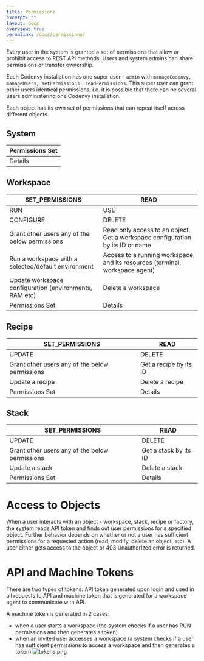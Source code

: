 ```yaml
---
title: Permissions
excerpt: ""
layout: docs
overview: true
permalink: /docs/permissions/
---
```

Every user in the system is granted a set of permissions that allow or prohibit access to REST API methods. Users and system admins can share permissions or transfer ownership.

Each Codenvy installation has one super user - `admin` with `manageCodenvy, manageUsers, setPermissions, readPermissions`. This super user can grant other users identical permissions, i.e. it is possible that there can be several users administering one Codenvy installation.

Each object has its own set of permissions that can repeat itself across different objects.

## System

| Permissions Set   
| --- 
| Details   

## Workspace

| SET_PERMISSIONS   | READ   
| --- | --- 
| RUN   | USE   
| CONFIGURE   | DELETE   
| Grant other users any of the below permissions   | Read only access to an object. Get a workspace configuration by its ID or name   
| Run a workspace with a selected/default environment   | Access to a running workspace and its resources (terminal, workspace agent)   
| Update workspace configuration (environments, RAM etc)   | Delete a workspace   
| Permissions Set   | Details   

## Recipe

| SET_PERMISSIONS   | READ   
| --- | --- 
| UPDATE   | DELETE   
| Grant other users any of the below permissions   | Get a recipe by its ID   
| Update a recipe   | Delete a recipe   
| Permissions Set   | Details   

## Stack

| SET_PERMISSIONS   | READ   
| --- | --- 
| UPDATE   | DELETE   
| Grant other users any of the below permissions   | Get a stack by its ID   
| Update a stack   | Delete a stack   
| Permissions Set   | Details   

# Access to Objects

When a user interacts with an object - workspace, stack, recipe or factory, the system reads API token and finds out user permissions for a specified object. Further behavior depends on whether or not a user has sufficient permissions for a requested action (read, modify, delete an object, etc).  A user either gets access to the object or 403 Unauthorized error is returned.

# API and Machine Tokens

There are two types of tokens: API token generated upon login and used in all requests to API and machine token that is generated for a workspace agent to communicate with API.

A machine token is generated in 2 cases:

* when a user starts a workspace (the system checks if a user has RUN permissions and then generates a token)
* when an invited user accesses a workspace (a system checks if a user has sufficient permissions to access a workspace and then generates a token)
![tokens.png](/docs/images/tokens.png)
